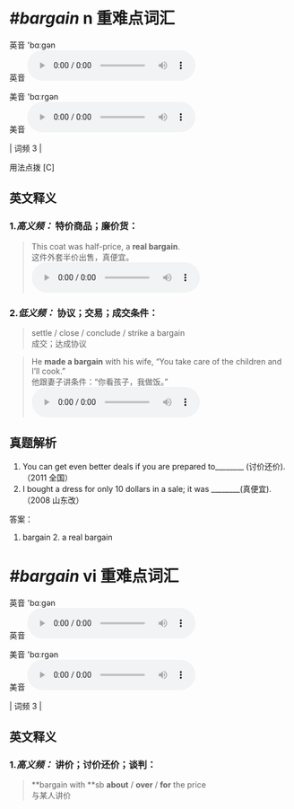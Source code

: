 # ***\#bargain*** n  重难点词汇
英音 'bɑːgən  
英音
<audio src="./media/bargain-B.aac" controls="controls"></audio>

美音 'bɑːrɡən  
美音
<audio src="./media/bargain.aac" controls="controls"></audio>



| 词频 3 |  

用法点拨  [C]

英文释义
---
### 1.*高义频：* **特价商品；廉价货：**  

 > This coat was half-price, a **real bargain**.   
 > 这件外套半价出售，真便宜。    
<audio src="./media/1-bargain.aac" controls="controls"></audio>

### 2.*低义频：* **协议；交易；成交条件：**  

 > settle / close / conclude / strike a bargain  
 > 成交；达成协议    

 > He **made a bargain** with his wife, “You take care of the children and I’ll cook.”  
 > 他跟妻子讲条件：“你看孩子，我做饭。”    
<audio src="./media/2-bargain.aac" controls="controls"></audio>


真题解析
---
1. You can get even better deals if you are prepared to________ (讨价还价).   （2011 全国）  
2. I bought a dress for only 10 dollars in a sale; it was  ________(真便宜).    （2008 山东改）  

答案：
1. bargain  2.  a real bargain  

# ***\#bargain*** vi  重难点词汇
英音 'bɑːgən  
英音
<audio src="./media/bargain-B.aac" controls="controls"></audio>

美音 'bɑːrɡən  
美音
<audio src="./media/bargain.aac" controls="controls"></audio>



| 词频 3 |  

英文释义
---
### 1.*高义频：* **讲价；讨价还价；谈判：**  

 > **bargain with **sb **about** / **over** / **for** the price   
 > 与某人讲价    


